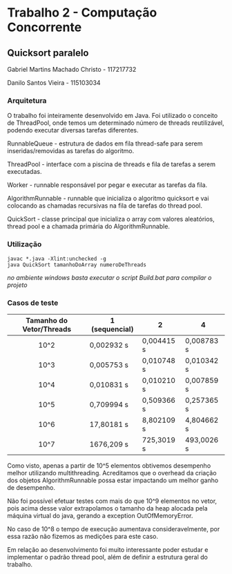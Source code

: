 ﻿# Trabalho 2 - Computação Concorrente
## Quicksort paralelo

Gabriel Martins Machado Christo - 117217732

Danilo Santos Vieira - 115103034

### Arquitetura

O trabalho foi inteiramente desenvolvido em Java. Foi utilizado o conceito de ThreadPool, onde temos um determinado número de threads reutilizável, podendo executar diversas tarefas diferentes.

RunnableQueue - estrutura de dados em fila thread-safe para serem inseridas/removidas as tarefas do algoritmo.

ThreadPool - interface com a piscina de threads e fila de tarefas a serem executadas.

Worker - runnable responsável por pegar e executar as tarefas da fila.

AlgorithmRunnable - runnable que inicializa o algoritmo quicksort e vai colocando as chamadas recursivas na fila de tarefas do thread pool.

QuickSort - classe principal que inicializa o array com valores aleatórios, thread pool e a chamada primária do AlgorithmRunnable.


### Utilização

```
javac *.java -Xlint:unchecked -g
java QuickSort tamanhoDoArray numeroDeThreads
```

*no ambiente windows basta executar o script Build.bat para compilar o projeto*

### Casos de teste

| Tamanho do Vetor/Threads | 1 (sequencial) | 2          | 4          |
|:------------------------:|----------------|------------|------------|
| 10^2                     | 0,002932 s     | 0,004415 s | 0,008783 s |
| 10^3                     | 0,005753 s     | 0,010748 s | 0,010342 s |
| 10^4                     | 0,010831 s     | 0,010210 s | 0,007859 s |
| 10^5                     | 0,709994 s     | 0,509366 s | 0,257365 s |
| 10^6                     | 17,80181 s     | 8,802109 s | 4,804662 s |
| 10^7                     | 1676,209 s     | 725,3019 s | 493,0026 s |

Como visto, apenas a partir de 10^5 elementos obtivemos desempenho melhor utilizando multithreading. Acreditamos que o overhead da criação dos objetos AlgorithmRunnable possa estar impactando um melhor ganho de desempenho.

Não foi possível efetuar testes com mais do que 10^9 elementos no vetor, pois acima desse valor extrapolamos o tamanho da heap alocada pela máquina virtual do java, gerando a exception OutOfMemoryError.

No caso de 10^8 o tempo de execução aumentava consideravelmente, por essa razão não fizemos as medições para este caso.

Em relação ao desenvolvimento foi muito interessante poder estudar e implementar o padrão thread pool, além de definir a estrutura geral do trabalho.
